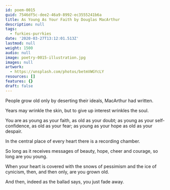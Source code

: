 ```yaml
---
id: poem-0015
guid: 7546df5c-dee2-46a9-8992-ec3555241b6a
title: As Young As Your Faith by Douglas MacArthur
description: null
tags:
  - furkies-purrkies
date: '2020-03-27T13:12:01.513Z'
lastmod: null
weight: 1500
audio: null
image: poetry-0015-illustration.jpg
images: null
artwork:
  - https://unsplash.com/photos/betmVWGYcLY
resources: []
features: {}
draft: false
---
```


People grow old only by deserting their ideals, MacArthur had written.

Years may wrinkle the skin, but to give up interest wrinkles the soul.

You are as young as your faith, as old as your doubt; as young as your self-confidence, as old as your fear; as young as your hope as old as your despair.

In the central place of every heart there is a recording chamber.

So long as it receives messages of beauty, hope, cheer and courage, so long are you young.

When your heart is covered with the snows of pessimism and the ice of cynicism, then, and then only, are you grown old.

And then, indeed as the ballad says, you just fade away.
